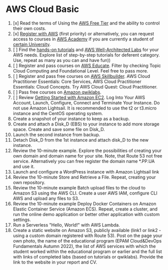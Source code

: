 # AWS Cloud Basic

1. [x] Read the terms of Using the [AWS Free Tier](https://docs.aws.amazon.com/en_us/awsaccountbilling/latest/aboutv2/billing-free-tier.html) and the ability to control their own costs.
2. [x] [Register with AWS](https://portal.aws.amazon.com/billing/signup?redirect_url=https%3A%2F%2Faws.amazon.com%2Fregistration-confirmation#/start) (first priority) or alternatively, you can request access to courses in [AWS Academy](https://aws.amazon.com/training/awsacademy/member-list/) if you are currently a student of [certain University](https://aws.amazon.com/training/awsacademy/member-list/).
3. [ ] Find the [hands-on tutorials](https://aws.amazon.com/ru/getting-started/hands-on/?awsf.getting-started-category=category%23compute&awsf.getting-started-content-type=content-type%23hands-on&?e=gs2020&p=gsrc&awsf.getting-started-level=*all) and [AWS Well-Architected Labs](https://www.wellarchitectedlabs.com/) for your AWS needs. Explore list of step-by-step tutorials for deferent category. Use, repeat as many as you can and have fun))
4. [ ] Register and pass courses on [AWS Educate](https://www.awseducate.com/). Filter by checking Topic Cloud Computing and Foundational Level. Feel free to pass more.
5. [ ] Register and pass free courses on [AWS Skillbuilder](https://explore.skillbuilder.aws/learn). AWS Cloud Practitioner Essentials: Core Services, AWS Cloud Practitioner Essentials: Cloud Concepts. Try AWS Cloud Quest: Cloud Practitioner.
6. [ ] Pass free courses on [Amazon qwiklabs](https://amazon.qwiklabs.com/).
7. [ ] Review [Getting Started with Amazon EC2](https://aws.amazon.com/ec2/getting-started/?nc1=h_ls). Log Into Your AWS Account, Launch, Configure, Connect and Terminate Your Instance. Do not use Amazon Lightsail. It is recommended to use the t2 or t3.micro instance and the CentOS operating system.
8. Create a snapshot of your instance to keep as a backup.
9. Create and attach a Disk_D (EBS) to your instance to add more storage space. Create and save some file on Disk_D.
10. Launch the second instance from backup.
11. Detach Disk_D from the 1st instance and attach disk_D to the new instance.
12. Review the 10-minute example. Explore the possibilities of creating your own domain and domain name for your site. Note, that Route 53 not free service. Alternatively you can free register the domain name *.PP.UA and use it.
13. Launch and configure a WordPress instance with Amazon Lightsail link
14. Review the 10-minute Store and Retrieve a File. Repeat, creating your own repository.
15. Review the 10-minute example Batch upload files to the cloud to Amazon S3 using the AWS CLI. Create a user AWS IAM, configure CLI AWS and upload any files to S3.
16. Review the 10-minute example Deploy Docker Containers on Amazon Elastic Container Service (Amazon ECS). Repeat, create a cluster, and run the online demo application or better other application with custom settings.
17. Run a Serverless "Hello, World!" with AWS Lambda.
18. Create a static website on Amazon S3, publicly available (link1 or link2 - using a custom domain registered with Route 53). Post on the page your own photo, the name of the educational program (EPAM Cloud&DevOps Fundamentals Autumn 2022), the list of AWS services with which the student worked within the educational program or earlier and the full list with links of completed labs (based on tutorials or qwiklabs). Provide the link to the website in your report and СV.